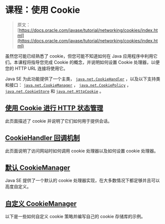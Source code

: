 # 课程：使用 Cookie

> 原文： [https://docs.oracle.com/javase/tutorial/networking/cookies/index.html](https://docs.oracle.com/javase/tutorial/networking/cookies/index.html)

虽然您可能已经熟悉了 cookie，但您可能不知道如何在 Java 应用程序中利用它们。本课程将指导您完成 Cookie 的概念，并说明如何设置 Cookie 处理器，以便您的 HTTP URL 连接将使用它。

Java SE 为此功能提供了一个主类， [`java.net.CookieHandler`](https://docs.oracle.com/javase/8/docs/api/java/net/CookieHandler.html) ，以及以下支持类和接口： [`java.net.CookieManager`](https://docs.oracle.com/javase/8/docs/api/java/net/CookieManager.html) ， [`java.net.CookiePolicy`](https://docs.oracle.com/javase/8/docs/api/java/net/CookiePolicy.html) ， [`java.net.CookieStore`](https://docs.oracle.com/javase/8/docs/api/java/net/CookieStore.html) 和 [`java.net.HttpCookie`](https://docs.oracle.com/javase/8/docs/api/java/net/HttpCookie.html) 。

## [使用 Cookie 进行 HTTP 状态管理](definition.html)

此页面描述了 cookie 并说明了它们如何用于提供会话。

## [CookieHandler 回调机制](cookiehandler.html)

此页面说明了访问网站时如何调用 cookie 处理器以及如何设置 cookie 处理器。

## [默认 CookieManager](cookiemanager.html)

Java SE 提供了一个默认的 cookie 处理器实现，在大多数情况下都足够并且可以高度自定义。

## [自定义 CookieManager](custom.html)

以下是一些如何自定义 cookie 策略并编写自己的 cookie 存储库的示例。